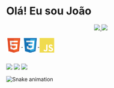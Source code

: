 # Olá! Eu sou João

<div align="center">
  <a href="https://github.com/Hanter-byte">
  <img height="180em"  src="https://github-readme-stats.vercel.app/api?username=Hanter-byte&show_icons=true&theme=dracula&include_all_commits=true&count_private=true"/>
  <img height="180em"  src="https://github-readme-stats.vercel.app/api/top-langs/?username=Hanter-byte&layout=compact&langs_count=7&theme=dracula"/>
</div>
  
  <div 
  style="display: inline_block"><br>
  <img align="center" alt="Joõa-HTML" height="40" width="40" src="https://raw.githubusercontent.com/devicons/devicon/master/icons/html5/html5-original.svg">
  <img align="center" alt="João-CSS" height="40" width="40" src="https://raw.githubusercontent.com/devicons/devicon/master/icons/css3/css3-original.svg">
  <img align="center" alt="João-Js" height="40" width="40" src="https://raw.githubusercontent.com/devicons/devicon/master/icons/javascript/javascript-plain.svg">
  </div>
  
   ##
 
<div> 
 
  <a href="https://instagram.com/joaonogsilva" target="_blank"><img src="https://img.shields.io/badge/-Instagram-%23E4405F?style=for-the-badge&logo=instagram&logoColor=white" target="_blank"></a>
 <a href="https://www.linkedin.com/in/jo%C3%A3o-pedro-nogueira-538942192/" target="_blank"><img src="https://img.shields.io/badge/-LinkedIn-%230077B5?style=for-the-badge&logo=linkedin&logoColor=white" target="_blank"></a> 
  <a href = "mailto:jp663687@@gmail.com"><img src="https://img.shields.io/badge/-Gmail-%23333?style=for-the-badge&logo=gmail&logoColor=white" target="_blank"></a>
  
 ![Snake animation](https://github.com/Hanter-byte/Hanter-byte/blob/output/github-contribution-grid-snake.svg)

</div>
  

